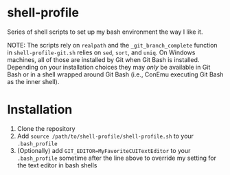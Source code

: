 # shell-profile
Series of shell scripts to set up my bash environment the way I like it.

NOTE: The scripts rely on `realpath` and the `_git_branch_complete` function in `shell-profile-git.sh` relies on `sed`, `sort`, and `uniq`. On Windows machines, all of those are installed by Git when Git Bash is installed. Depending on your installation choices they may _only_ be available in Git Bash or in a shell wrapped around Git Bash (i.e., ConEmu executing Git Bash as the inner shell).

# Installation
1. Clone the repository
2. Add `source /path/to/shell-profile/shell-profile.sh` to your `.bash_profile`
3. (Optionally) add `GIT_EDITOR=MyFavoriteCUITextEditor` to your `.bash_profile` sometime after the line above to override my setting for the text editor in bash shells

